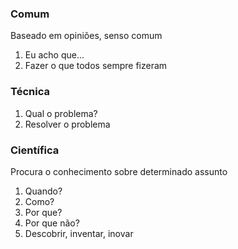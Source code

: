 ### Comum
Baseado em opiniões, senso comum
1. Eu acho que...
2. Fazer o que todos sempre fizeram
### Técnica
1. Qual o problema?
2. Resolver o problema
### Científica
Procura o conhecimento sobre determinado assunto
1. Quando?
2. Como?
3. Por que?
4. Por que não?
5. Descobrir, inventar, inovar